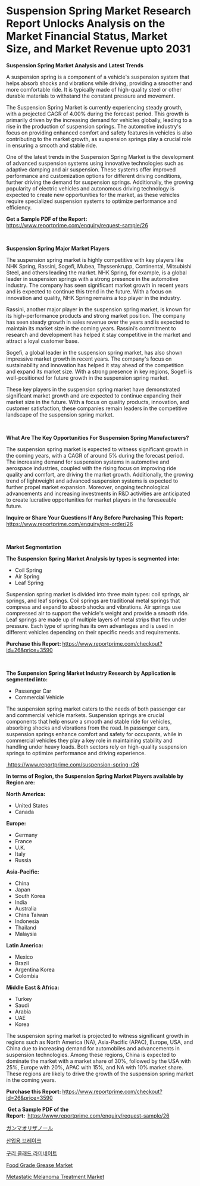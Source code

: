 <p><h1>Suspension Spring Market Research Report Unlocks Analysis on the Market Financial Status, Market Size, and Market Revenue upto 2031</h1></p><p><strong>Suspension Spring Market Analysis and Latest Trends</strong></p>
<p><p>A suspension spring is a component of a vehicle's suspension system that helps absorb shocks and vibrations while driving, providing a smoother and more comfortable ride. It is typically made of high-quality steel or other durable materials to withstand the constant pressure and movement.</p><p>The Suspension Spring Market is currently experiencing steady growth, with a projected CAGR of 4.00% during the forecast period. This growth is primarily driven by the increasing demand for vehicles globally, leading to a rise in the production of suspension springs. The automotive industry's focus on providing enhanced comfort and safety features in vehicles is also contributing to the market growth, as suspension springs play a crucial role in ensuring a smooth and stable ride.</p><p>One of the latest trends in the Suspension Spring Market is the development of advanced suspension systems using innovative technologies such as adaptive damping and air suspension. These systems offer improved performance and customization options for different driving conditions, further driving the demand for suspension springs. Additionally, the growing popularity of electric vehicles and autonomous driving technology is expected to create new opportunities for the market, as these vehicles require specialized suspension systems to optimize performance and efficiency.</p></p>
<p><strong>Get a Sample PDF of the Report:&nbsp;</strong> <a href="https://www.reportprime.com/enquiry/request-sample/26">https://www.reportprime.com/enquiry/request-sample/26</a></p>
<p>&nbsp;</p>
<p><strong>Suspension Spring Major Market Players</strong></p>
<p><p>The suspension spring market is highly competitive with key players like NHK Spring, Rassini, Sogefi, Mubea, Thyssenkrupp, Continental, Mitsubishi Steel, and others leading the market. NHK Spring, for example, is a global leader in suspension springs with a strong presence in the automotive industry. The company has seen significant market growth in recent years and is expected to continue this trend in the future. With a focus on innovation and quality, NHK Spring remains a top player in the industry.</p><p>Rassini, another major player in the suspension spring market, is known for its high-performance products and strong market position. The company has seen steady growth in sales revenue over the years and is expected to maintain its market size in the coming years. Rassini’s commitment to research and development has helped it stay competitive in the market and attract a loyal customer base.</p><p>Sogefi, a global leader in the suspension spring market, has also shown impressive market growth in recent years. The company's focus on sustainability and innovation has helped it stay ahead of the competition and expand its market size. With a strong presence in key regions, Sogefi is well-positioned for future growth in the suspension spring market.</p><p>These key players in the suspension spring market have demonstrated significant market growth and are expected to continue expanding their market size in the future. With a focus on quality products, innovation, and customer satisfaction, these companies remain leaders in the competitive landscape of the suspension spring market.</p></p>
<p>&nbsp;</p>
<p><strong>What Are The Key Opportunities For Suspension Spring Manufacturers?</strong></p>
<p><p>The suspension spring market is expected to witness significant growth in the coming years, with a CAGR of around 5% during the forecast period. The increasing demand for suspension systems in automotive and aerospace industries, coupled with the rising focus on improving ride quality and comfort, are driving the market growth. Additionally, the growing trend of lightweight and advanced suspension systems is expected to further propel market expansion. Moreover, ongoing technological advancements and increasing investments in R&D activities are anticipated to create lucrative opportunities for market players in the foreseeable future.</p></p>
<p><strong>Inquire or Share Your Questions If Any Before Purchasing This Report:</strong> <a href="https://www.reportprime.com/enquiry/pre-order/26">https://www.reportprime.com/enquiry/pre-order/26</a></p>
<p>&nbsp;</p>
<p><strong>Market Segmentation</strong></p>
<p><strong>The Suspension Spring Market Analysis by types is segmented into:</strong></p>
<p><ul><li>Coil Spring</li><li>Air Spring</li><li>Leaf Spring</li></ul></p>
<p><p>Suspension spring market is divided into three main types: coil springs, air springs, and leaf springs. Coil springs are traditional metal springs that compress and expand to absorb shocks and vibrations. Air springs use compressed air to support the vehicle's weight and provide a smooth ride. Leaf springs are made up of multiple layers of metal strips that flex under pressure. Each type of spring has its own advantages and is used in different vehicles depending on their specific needs and requirements.</p></p>
<p><strong>Purchase this Report:&nbsp;</strong><a href="https://www.reportprime.com/checkout?id=26&price=3590">https://www.reportprime.com/checkout?id=26&price=3590</a></p>
<p>&nbsp;</p>
<p><strong>The Suspension Spring Market Industry Research by Application is segmented into:</strong></p>
<p><ul><li>Passenger Car</li><li>Commercial Vehicle</li></ul></p>
<p><p>The suspension spring market caters to the needs of both passenger car and commercial vehicle markets. Suspension springs are crucial components that help ensure a smooth and stable ride for vehicles, absorbing shocks and vibrations from the road. In passenger cars, suspension springs enhance comfort and safety for occupants, while in commercial vehicles they play a key role in maintaining stability and handling under heavy loads. Both sectors rely on high-quality suspension springs to optimize performance and driving experience.</p></p>
<p><a href="https://www.reportprime.com/suspension-spring-r26">&nbsp;https://www.reportprime.com/suspension-spring-r26</a></p>
<p><strong>In terms of Region, the Suspension Spring Market Players available by Region are:</strong></p>
<p>
    <p> <strong> North America: </strong>
        <ul>
            <li>United States</li>
            <li>Canada</li>
        </ul>
        </p> 
    <p> <strong> Europe: </strong>
        <ul>
            <li>Germany</li>
            <li>France</li>
            <li>U.K.</li>
            <li>Italy</li>
            <li>Russia</li>
        </ul>
        </p> 
    <p> <strong> Asia-Pacific: </strong>
        <ul>
            <li>China</li>
            <li>Japan</li>
            <li>South Korea</li>
            <li>India</li>
            <li>Australia</li>
            <li>China Taiwan</li>
            <li>Indonesia</li>
            <li>Thailand</li>
            <li>Malaysia</li>
        </ul>
        </p> 
    <p> <strong> Latin America: </strong>
        <ul>
            <li>Mexico</li>
            <li>Brazil</li>
            <li>Argentina Korea</li>
            <li>Colombia</li>
        </ul>
        </p> 
    <p> <strong> Middle East & Africa: </strong>
        <ul>
            <li>Turkey</li>
            <li>Saudi</li>
            <li>Arabia</li>
            <li>UAE</li>
            <li>Korea</li>
        </ul>
    </p>
    </p>
<p><p>The suspension spring market is projected to witness significant growth in regions such as North America (NA), Asia-Pacific (APAC), Europe, USA, and China due to increasing demand for automobiles and advancements in suspension technologies. Among these regions, China is expected to dominate the market with a market share of 30%, followed by the USA with 25%, Europe with 20%, APAC with 15%, and NA with 10% market share. These regions are likely to drive the growth of the suspension spring market in the coming years.</p></p>
<p><strong>Purchase this Report: </strong><a href="https://www.reportprime.com/checkout?id=26&price=3590">https://www.reportprime.com/checkout?id=26&price=3590</a></p>
<p>&nbsp;<strong>Get a Sample PDF of the Report:&nbsp;&nbsp;</strong><a href="https://www.reportprime.com/enquiry/request-sample/26">https://www.reportprime.com/enquiry/request-sample/26</a></p>
<p><strong></strong></p>
<p><p><a href="https://medium.com/@harmonybogan1944/%E3%82%AC%E3%83%B3%E3%83%9E%E3%82%AA%E3%83%AA%E3%82%B6%E3%83%8E%E3%83%BC%E3%83%AB%E5%B8%82%E5%A0%B4-%E5%B8%82%E5%A0%B4%E3%82%BB%E3%82%B0%E3%83%A1%E3%83%B3%E3%83%86%E3%83%BC%E3%82%B7%E3%83%A7%E3%83%B3-%E5%9C%B0%E7%90%86%E7%9A%84%E5%9C%B0%E5%9F%9F%E3%81%8A%E3%82%88%E3%81%B32031%E5%B9%B4%E3%81%BE%E3%81%A7%E3%81%AE%E5%B8%82%E5%A0%B4%E4%BA%88%E6%B8%AC-17d17ce206b1">ガンマオリザノール</a></p><p><a href="https://medium.com/@thib_harou/%EC%82%B0%EC%97%85-%EB%B8%8C%EB%A0%88%EC%9D%B4%ED%81%AC-%EC%82%B0%EC%97%85%EC%97%90-%EB%8C%80%ED%95%9C-%ED%86%B5%EC%B0%B0-2031%EB%85%84%EA%B9%8C%EC%A7%80%EC%9D%98-%EC%8B%9C%EC%9E%A5-%EC%9E%AC%EC%A0%95-%EC%83%81%ED%83%9C-%EC%8B%9C%EC%9E%A5-%EA%B7%9C%EB%AA%A8-%EB%B0%8F-%EC%88%98%EC%9D%B5-%EB%B6%84%EC%84%9D-d6bb45cf23b7">산업용 브레이크</a></p><p><a href="https://medium.com/@gummibear5656757/%EA%B5%AC%EB%A6%AC-%EC%BD%94%ED%8C%85-%EB%9D%BC%EB%AF%B8%EB%84%A4%EC%9D%B4%ED%8A%B8-%EC%8B%9C%EC%9E%A5-%EC%97%AD%ED%95%99-%ED%83%90%EC%83%89-%EA%B8%80%EB%A1%9C%EB%B2%8C-%ED%8A%B8%EB%A0%8C%EB%93%9C-%EB%B0%8F-%EB%AF%B8%EB%9E%98-%EC%84%B1%EC%9E%A5-%EC%A0%84%EB%A7%9D-2024-2031-%EB%8A%94-103-%ED%8E%98%EC%9D%B4%EC%A7%80%EC%97%90-%EA%B1%B8%EC%B3%90-%EB%8B%A4%EB%A3%A8%EC%96%B4%EC%A1%8C%EC%8A%B5%EB%8B%88%EB%8B%A4-d22ddd13c191">구리 클래드 라미네이트</a></p><p><a href="https://medium.com/@tammyjones1939/an-in-depth-analysis-of-the-global-food-grade-grease-market-scope-and-its-rapid-growing-7-3-4a0e3f66b65f">Food Grade Grease Market</a></p><p><a href="https://issuu.com/reportprime-2/docs/metastatic-melanoma-treatment-market-size-2030.ppt">Metastatic Melanoma Treatment Market</a></p></p>